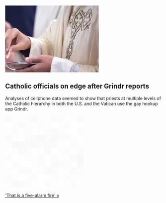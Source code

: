 
![Catholic officials on edge after Grindr reports](./20210821055836.png)
## Catholic officials on edge after Grindr reports

Analyses of cellphone data seemed to show that priests at multiple levels of the Catholic hierarchy in both the U.S. and the Vatican use the gay hookup app Grindr.

![pic](../square_bg.png)

['That is a five-alarm fire' »](https://www.yahoo.com/news/catholic-officials-edge-reports-priests-121120987.html)
